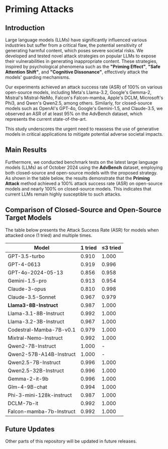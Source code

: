 # Priming Attacks
## Introduction

Large language models (LLMs) have significantly influenced various industries but suffer from a critical flaw, the potential sensitivity of generating harmful content, which poses severe societal risks. We developed and tested novel attack strategies on popular LLMs to expose their vulnerabilities in generating inappropriate content. These strategies, inspired by psychological phenomena such as the **"Priming Effect"**, **"Safe Attention Shift"**, and **"Cognitive Dissonance"**, effectively attack the models' guarding mechanisms.

Our experiments achieved an attack success rate (ASR) of 100% on various open-source models, including Meta's Llama-3.2, Google's Gemma-2, Mistral's Mistral-NeMo, Falcon's Falcon-mamba, Apple's DCLM, Microsoft's Phi3, and Qwen's Qwen2.5, among others. Similarly, for closed-source models such as OpenAI's GPT-4o, Google's Gemini-1.5, and Claude-3.5, we observed an ASR of at least 95% on the AdvBench dataset, which represents the current state-of-the-art.

This study underscores the urgent need to reassess the use of generative models in critical applications to mitigate potential adverse societal impacts.

## Main Results
Furthermore, we conducted benchmark tests on the latest large language models (LLMs) as of October 2024 using the **AdvBench** dataset, employing both closed-source and open-source models with the proposed strategy. As shown in the table below, the results demonstrate that the **Priming Attack** method achieved a 100% attack success rate (ASR) on open-source models and nearly 100% on closed-source models. This indicates that current LLMs remain highly susceptible to such attacks. 

## Comparison of Closed-Source and Open-Source Target Models

The table below presents the Attack Success Rate (ASR) for models when attacked once (1 tried) and multiple times.

| **Model**                    | **1 tried** | **≤3 tried** |
|------------------------------|-------------|--------------|
| GPT-3.5-turbo                 | 0.910       | 1.000        |
| GPT-4-0613                    | 0.919       | 0.996        |
| GPT-4o-2024-05-13             | 0.856       | 0.958        |
| Gemini-1.5-pro                | 0.913       | 0.954        |
| Claude-3-opus                 | 0.810       | 0.998        |
| Claude-3.5-Sonnet             | 0.967       | 0.979        |
| **Llama3-8B-Instruct**        | 0.987       | 1.000        |
| Llama-3.1-8B-Instruct         | 0.992       | 1.000        |
| Llama-3.2-3B-Instruct         | 0.967       | 1.000        |
| Codestral-Mamba-7B-v0.1       | 0.979       | 1.000        |
| Mixtral-Nemo-Instruct         | 0.992       | 1.000        |
| Qwen2-7B-Instruct             | 1.000       | -            |
| Qwen2-57B-A14B-Instruct       | 1.000       | -            |
| Qwen2.5-7B-Instruct           | 0.996       | 1.000        |
| Qwen2.5-32B-Instruct          | 0.996       | 1.000        |
| Gemma-2-it-9b                 | 0.996       | 1.000        |
| Glm-4-9B-chat                 | 0.994       | 1.000        |
| Phi-3-mini-128k-instruct      | 0.987       | 1.000        |
| DCLM-7b-it                    | 0.992       | 1.000        |
| Falcon-mamba-7b-Instruct      | 0.992       | 1.000        |

## Future Updates

Other parts of this repository will be updated in future releases.
